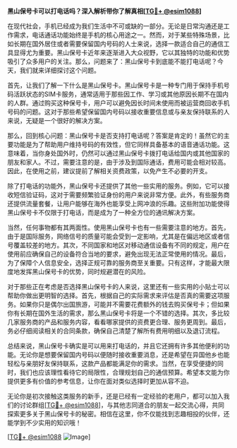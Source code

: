 **黑山保号卡可以打电话吗？深入解析带你了解真相[[TG💪+ @esim1088](https://t.me/s/esim1088)]**

在现代社会，手机已经成为我们生活中不可或缺的一部分。无论是日常沟通还是工作需求，电话通话功能始终是手机的核心用途之一。然而，对于某些特殊场景，比如长期在国外居住或者需要保留国内号码的人士来说，选择一款适合自己的通信工具显得尤为重要。黑山保号卡近年来逐渐进入大众视野，它以其独特的功能和优势吸引了众多用户的关注。那么，问题来了：黑山保号卡到底能不能打电话呢？今天，我们就来详细探讨这个问题。

首先，让我们了解一下什么是黑山保号卡。黑山保号卡是一种专门用于保持手机号码活跃状态的SIM卡服务，通常适用于那些因工作、学习或其他原因长期不在国内的人群。通过购买这种保号卡，用户可以避免因长时间未使用而被运营商回收手机号码的问题。这对于那些希望保留国内号码以接收重要信息或与亲友保持联系的人来说，无疑是一个很好的解决方案。

那么，回到核心问题：黑山保号卡是否支持打电话呢？答案是肯定的！虽然它的主要功能是为了帮助用户维持号码的有效性，但它同样具备基本的语音通话功能。这意味着，当你身处国外时，仍然可以通过黑山保号卡拨打电话给国内或其他国家的朋友和家人。不过，需要注意的是，由于涉及到国际通话，费用可能会相对较高。因此，在使用之前，建议提前了解相关资费政策，以免产生不必要的开支。

除了打电话的功能外，黑山保号卡还提供了其他一些实用的服务。例如，它可以接收短信验证码，这对于需要频繁验证身份的用户来说非常方便。此外，有些服务商还提供流量套餐，让用户能够在海外也能享受上网冲浪的乐趣。这些附加功能使得黑山保号卡不仅限于打电话，而是成为了一种全方位的通讯解决方案。

当然，任何事物都有其两面性。使用黑山保号卡也有一些需要注意的地方。首先，由于是国际服务，网络信号的质量可能会受到一定影响，尤其是在偏远地区或者信号覆盖较差的地方。其次，不同国家和地区对移动通信设备有不同的规定，用户在使用前应确保自己的设备符合当地的要求，避免出现无法正常使用的情况。最后，为了保障个人信息安全，选择正规可靠的服务商至关重要。只有这样，才能最大限度地发挥黑山保号卡的优势，同时规避潜在的风险。

对于那些正在考虑是否选择黑山保号卡的人来说，这里还有一些实用的小贴士可以帮助你做出更明智的选择。首先，根据自己的实际需求来评估是否真的需要这项服务。如果你只是偶尔出国旅游，可能并不需要花费额外的钱去购买保号卡；但如果你有长期在国外生活的需求，那么黑山保号卡将是一个不错的选择。其次，多比较几家服务商的产品和服务内容，看看哪家提供的资费更合理、服务更周到。最后，务必仔细阅读相关的合同条款，确保自己清楚了解所有费用明细以及退订流程。

总结来说，黑山保号卡确实是可以用来打电话的，并且它还拥有许多其他便利的功能。无论你是想要保留国内号码以便随时接收重要消息，还是希望在异国他乡也能轻松与亲朋好友保持联系，这款产品都能满足你的需求。当然，在享受便捷的同时，我们也应该理性看待它的局限性，合理规划自己的通信预算。希望本文能为你提供更多有价值的参考信息，让你在面对类似选择时更加从容不迫。

无论你是初次接触这类服务的新手，还是已经有一定经验的老用户，都可以加入我们的讨论群组[[TG💪+ @esim1088](https://t.me/s/esim1088)]，与其他志同道合的朋友一起交流心得，共同探索更多关于黑山保号卡的秘密。相信在这里，你不仅能找到志趣相投的伙伴，还能学到不少实用的知识哦！

[[TG💪+ @esim1088](https://t.me/s/esim1088) ![Image](https://i.postimg.cc/4NQfJmqS/Snipaste-2025-05-13-00-14-12.png)]